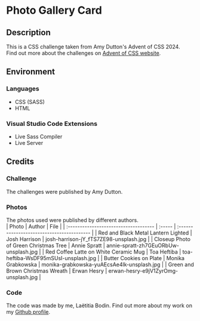 # Photo Gallery Card #  

## Description ##  
This is a CSS challenge taken from Amy Dutton's Advent of CSS 2024.  
Find out more about the challenges on [Advent of CSS website](https://www.adventofcss.com/).  

## Environment ##  

### Languages ###  
- CSS (SASS)
- HTML  

### Visual Studio Code Extensions ###  
- Live Sass Compiler
- Live Server

## Credits ##  

### Challenge ###  
The challenges were published by Amy Dutton.  

### Photos ###  
The photos used were published by different authors.  
| Photo                                 | Author            | File                                       |
| :------------------------------------ | :-----            | :----------------------------------------- |
| Red and Black Metal Lantern Lighted   | Josh Harrison     | josh-harrison-jY_fTS7ZE98-unsplash.jpg     |
| Closeup Photo of Green Christmas Tree | Annie Spratt      | annie-spratt-zh7GEuORbUw-unsplash.jpg      |
| Red Coffee Latte on White Ceramic Mug | Toa Heftiba       | toa-heftiba-WsDF95mSUsI-unsplash.jpg       |
| Butter Cookies on Plate               | Monika Grabkowska | monika-grabkowska-yuAEcsAe4lk-unsplash.jpg |
| Green and Brown Christmas Wreath      | Erwan Hesry       | erwan-hesry-e9jV1ZyrOmg-unsplash.jpg       |

### Code ###  
The code was made by me, Laëtitia Bodin. Find out more about my work on my [Github profile](https://github.com/LaetitiaBodin).  